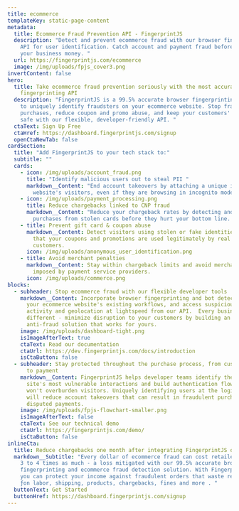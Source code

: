 ```yaml
---
title: ecommerce
templateKey: static-page-content
metadata:
  title: Ecommerce Fraud Prevention API - FingerprintJS
  description: "Detect and prevent ecommerce fraud with our browser fingerprinting
    API for user identification. Catch account and payment fraud before it costs
    your business money. "
  url: https://fingerprintjs.com/ecommerce
  image: /img/uploads/fpjs_cover3.png
invertContent: false
hero:
  title: Take ecommerce fraud prevention seriously with the most accurate browser
    fingerprinting API
  description: "FingerprintJS is a 99.5% accurate browser fingerprinting tool used
    to uniquely identify fraudsters on your ecommerce website. Stop fraudulent
    purchases, reduce coupon and promo abuse, and keep your customers' accounts
    safe with our flexible, developer-friendly API. "
  ctaText: Sign Up Free
  ctaHref: https://dashboard.fingerprintjs.com/signup
  openCtaNewTab: false
cardSection:
  title: "Add FingerprintJS to your tech stack to:"
  subtitle: ""
  cards:
    - icon: /img/uploads/account_fraud.png
      title: "Identify malicious users out to steal PII "
      markdown__Content: "End account takeovers by attaching a unique identity to your
        website's visitors, even if they are browsing in incognito mode. "
    - icon: /img/uploads/payment_processing.png
      title: Reduce chargebacks linked to CNP fraud
      markdown__Content: "Reduce your chargeback rates by detecting and preventing
        purchases from stolen cards before they hurt your bottom line. "
    - title: Prevent gift card & coupon abuse
      markdown__Content: Detect visitors using stolen or fake identities to ensure
        that your coupons and promotions are used legitimately by real
        customers.
      icon: /img/uploads/anonymous_user_identification.png
    - title: Avoid merchant penalties
      markdown__Content: Stay within chargeback limits and avoid merchant penalties
        imposed by payment service providers.
      icon: /img/uploads/commerce.png
blocks:
  - subheader: Stop ecommerce fraud with our flexible developer tools
    markdown__Content: Incorporate browser fingerprinting and bot detection into
      your ecommerce website's existing workflows, and access suspicious visitor
      activity and geolocation at lightspeed from our API.  Every business is
      different - minimize disruption to your customers by building an
      anti-fraud solution that works for yours.
    image: /img/uploads/dashboard-tight.png
    isImageAfterText: true
    ctaText: Read our documentation
    ctaUrl: https://dev.fingerprintjs.com/docs/introduction
    isCtaButton: false
  - subheader: Stay protected throughout the purchase process, from customer login
      to payment
    markdown__Content: FingerprintJS helps developer teams identify their ecommerce
      site's most vulnerable interactions and build authentication flows that
      won't overburden visitors. Uniquely identifying users at the login stage
      will reduce account takeovers that can result in fraudulent purchases and
      disputed payments.
    image: /img/uploads/fpjs-flowchart-smaller.png
    isImageAfterText: false
    ctaText: See our technical demo
    ctaUrl: https://fingerprintjs.com/demo/
    isCtaButton: false
inlineCta:
  title: Reduce chargebacks one month after integrating FingerprintJS on your website.
  markdown__Subtitle: "Every dollar of ecommerce fraud can cost retailers between
    3 to 4 times as much - a loss mitigated with our 99.5% accurate browser
    fingerprinting and ecommerce fraud detection solution. With FingerprintJS,
    you can protect your income against fraudulent orders that waste resources
    ƒon labor, shipping, products, chargebacks, fines and more . "
  buttonText: Get Started
  buttonHref: https://dashboard.fingerprintjs.com/signup
---
```

